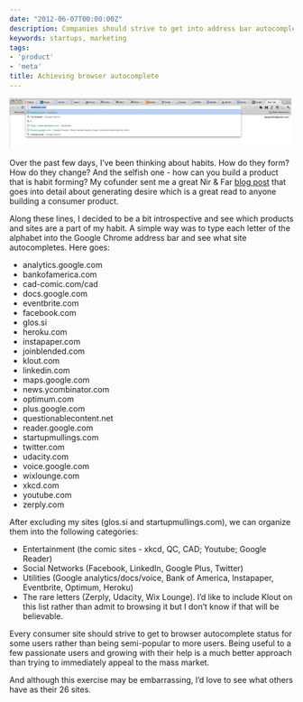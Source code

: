 ```yaml
---
date: "2012-06-07T00:00:00Z"
description: Companies should strive to get into address bar autocomplete
keywords: startups, marketing
tags:
- 'product'
- 'meta'
title: Achieving browser autocomplete
---
```



<img src="/image/autocomplete.png" alt="Screenshot of date range tool in action" data-width="500" data-height="89" data-layout="responsive" />

Over the past few days, I’ve been thinking about habits. How do they form? How do they change? And the selfish one - how can you build a product that is habit forming? My cofunder sent me a great Nir &amp; Far <a href="http://www.nirandfar.com/2012/03/how-to-manufacture-desire.html">blog post</a> that goes into detail about generating desire which is a great read to anyone building a consumer product.

Along these lines, I decided to be a bit introspective and see which products and sites are a part of my habit. A simple way was to type each letter of the alphabet into the Google Chrome address bar and see what site autocompletes. Here goes:

<ul>
  <li>analytics.google.com</li>
  <li>bankofamerica.com</li>
  <li>cad-comic.com/cad</li>
  <li>docs.google.com</li>
  <li>eventbrite.com</li>
  <li>facebook.com</li>
  <li>glos.si</li>
  <li>heroku.com</li>
  <li>instapaper.com</li>
  <li>joinblended.com</li>
  <li>klout.com</li>
  <li>linkedin.com</li>
  <li>maps.google.com</li>
  <li>news.ycombinator.com</li>
  <li>optimum.com</li>
  <li>plus.google.com</li>
  <li>questionablecontent.net</li>
  <li>reader.google.com</li>
  <li>startupmullings.com</li>
  <li>twitter.com</li>
  <li>udacity.com</li>
  <li>voice.google.com</li>
  <li>wixlounge.com</li>
  <li>xkcd.com</li>
  <li>youtube.com</li>
  <li>zerply.com</li>
</ul>

<p>After excluding my sites (glos.si and startupmullings.com), we can organize them into the following categories:</p>

<ul>
  <li>Entertainment (the comic sites - xkcd, QC, CAD; Youtube; Google Reader)</li>
  <li>Social Networks (Facebook, LinkedIn, Google Plus, Twitter)</li>
  <li>Utilities (Google analytics/docs/voice, Bank of America, Instapaper, Eventbrite, Optimum, Heroku)</li>
  <li>The rare letters (Zerply, Udacity, Wix Lounge). I’d like to include Klout on this list rather than admit to browsing it but I don’t know if that will be believable.</li>
</ul>

Every consumer site should strive to get to browser autocomplete status for some users rather than being semi-popular to more users. Being useful to a few passionate users and growing with their help is a much better approach than trying to immediately appeal to the mass market.

And although this exercise may be embarrassing, I’d love to see what others have as their 26 sites.
